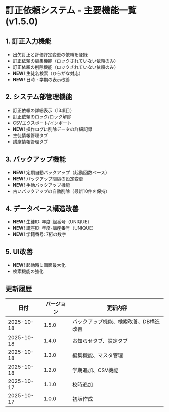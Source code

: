 # 訂正依頼システム - 主要機能一覧 (v1.5.0)

## 1. 訂正入力機能
- 出欠訂正と評価評定変更の依頼を登録
- 訂正依頼の編集機能（ロックされていない依頼のみ）
- 訂正依頼の削除機能（ロックされていない依頼のみ）
- **NEW!** 生徒名検索（ひらがな対応）
- **NEW!** 日時・学期の表示改善

## 2. システム部管理機能
- 訂正依頼の詳細表示（13項目）
- 訂正依頼のロック/ロック解除
- CSVエクスポート/インポート
- **NEW!** 操作ログに削除データの詳細記録
- 生徒情報管理タブ
- 講座情報管理タブ

## 3. バックアップ機能
- **NEW!** 定期自動バックアップ（起動回数ベース）
- **NEW!** バックアップ間隔の設定変更
- **NEW!** 手動バックアップ機能
- 古いバックアップの自動削除（最新10件を保持）

## 4. データベース構造改善
- **NEW!** 生徒ID: 年度-組番号（UNIQUE）
- **NEW!** 講座ID: 年度-講座番号（UNIQUE）
- **NEW!** 学籍番号: 7桁の数字

## 5. UI改善
- **NEW!** 起動時に画面最大化
- 検索機能の強化

## 更新履歴
| 日付 | バージョン | 更新内容 |
|------|-----------|---------|
| 2025-10-18 | 1.5.0 | バックアップ機能、検索改善、DB構造改善 |
| 2025-10-18 | 1.4.0 | お知らせタブ、設定タブ |
| 2025-10-18 | 1.3.0 | 編集機能、マスタ管理 |
| 2025-10-18 | 1.2.0 | 学期追加、CSV機能 |
| 2025-10-17 | 1.1.0 | 校時追加 |
| 2025-10-17 | 1.0.0 | 初版作成 |
